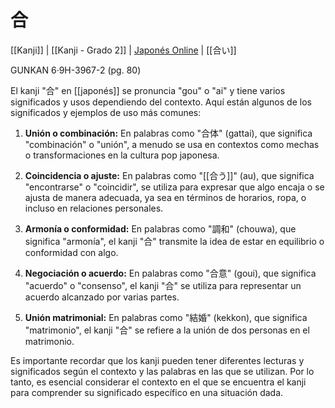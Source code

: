 # 合

[[Kanji]] |  [[Kanji - Grado 2]] | [Japonés Online](http://japonesonline.com/kanjis/busqueda/?s=%E5%90%88&x=0&y=0) | [[合い]]

GUNKAN 6·9H-3967-2 (pg. 80)

El kanji "合" en [[japonés]] se pronuncia "gou" o "ai" y tiene varios significados y usos dependiendo del contexto. Aquí están algunos de los significados y ejemplos de uso más comunes:

1. **Unión o combinación:** En palabras como "合体" (gattai), que significa "combinación" o "unión", a menudo se usa en contextos como mechas o transformaciones en la cultura pop japonesa.
    
2. **Coincidencia o ajuste:** En palabras como "[[合う]]" (au), que significa "encontrarse" o "coincidir", se utiliza para expresar que algo encaja o se ajusta de manera adecuada, ya sea en términos de horarios, ropa, o incluso en relaciones personales.
    
3. **Armonía o conformidad:** En palabras como "調和" (chouwa), que significa "armonía", el kanji "合" transmite la idea de estar en equilibrio o conformidad con algo.
    
4. **Negociación o acuerdo:** En palabras como "合意" (goui), que significa "acuerdo" o "consenso", el kanji "合" se utiliza para representar un acuerdo alcanzado por varias partes.
    
5. **Unión matrimonial:** En palabras como "結婚" (kekkon), que significa "matrimonio", el kanji "合" se refiere a la unión de dos personas en el matrimonio.
    

Es importante recordar que los kanji pueden tener diferentes lecturas y significados según el contexto y las palabras en las que se utilizan. Por lo tanto, es esencial considerar el contexto en el que se encuentra el kanji para comprender su significado específico en una situación dada.
